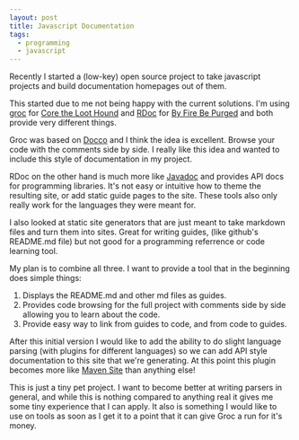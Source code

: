 ```yaml
---
layout: post
title: Javascript Documentation
tags:
  - programming
  - javascript
---
```


Recently I started a (low-key) open source project to take javascript projects and build documentation homepages out of them.

This started due to me not being happy with the current solutions. I'm using [groc](https://github.com/nevir/groc) for [Core the Loot Hound](http://docs.coretheloothound.com/) and [RDoc](http://rdoc.sourceforge.net/) for [By Fire Be Purged](http://docs.byfirebepurged.com/) and both provide very different things.

Groc was based on [Docco](https://jashkenas.github.io/docco/) and I think the idea is excellent. Browse your code with the comments side by side. I really like this idea and wanted to include this style of documentation in my project.

RDoc on the other hand is much more like [Javadoc](http://www.oracle.com/technetwork/articles/java/index-jsp-135444.html) and provides API docs for programming libraries. It's not easy or intuitive how to theme the resulting site, or add static guide pages to the site. These tools also only really work for the languages they were meant for.

I also looked at static site generators that are just meant to take markdown files and turn them into sites. Great for writing guides, (like github's README.md file) but not good for a programming referrence or code learning tool.

My plan is to combine all three. I want to provide a tool that in the beginning does simple things:

  1. Displays the README.md and other md files as guides.
  2. Provides code browsing for the full project with comments side by side allowing you to learn about the code.
  3. Provide easy way to link from guides to code, and from code to guides.
  
After this initial version I would like to add the ability to do slight language parsing (with plugins for different languages) so we can add API style documentation to this site that we're generating. At this point this plugin becomes more like [Maven Site](https://maven.apache.org/plugins/maven-site-plugin/) than anything else!

This is just a tiny pet project. I want to become better at writing parsers in general, and while this is nothing compared to anything real it gives me some tiny experience that I can apply. It also is something I would like to use on tools as soon as I get it to a point that it can give Groc a run for it's money.
